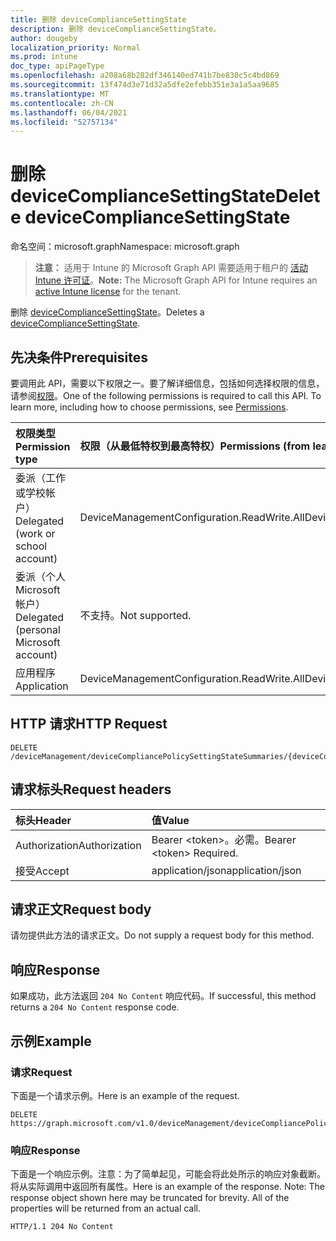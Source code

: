 ```yaml
---
title: 删除 deviceComplianceSettingState
description: 删除 deviceComplianceSettingState。
author: dougeby
localization_priority: Normal
ms.prod: intune
doc_type: apiPageType
ms.openlocfilehash: a208a68b282df346140ed741b7be830c5c4bd869
ms.sourcegitcommit: 13f474d3e71d32a5dfe2efebb351e3a1a5aa9685
ms.translationtype: MT
ms.contentlocale: zh-CN
ms.lasthandoff: 06/04/2021
ms.locfileid: "52757134"
---
```

# <a name="delete-devicecompliancesettingstate"></a><span data-ttu-id="bd963-103">删除 deviceComplianceSettingState</span><span class="sxs-lookup"><span data-stu-id="bd963-103">Delete deviceComplianceSettingState</span></span>

<span data-ttu-id="bd963-104">命名空间：microsoft.graph</span><span class="sxs-lookup"><span data-stu-id="bd963-104">Namespace: microsoft.graph</span></span>

> <span data-ttu-id="bd963-105">**注意：** 适用于 Intune 的 Microsoft Graph API 需要适用于租户的 [活动 Intune 许可证](https://go.microsoft.com/fwlink/?linkid=839381)。</span><span class="sxs-lookup"><span data-stu-id="bd963-105">**Note:** The Microsoft Graph API for Intune requires an [active Intune license](https://go.microsoft.com/fwlink/?linkid=839381) for the tenant.</span></span>

<span data-ttu-id="bd963-106">删除 [deviceComplianceSettingState](../resources/intune-deviceconfig-devicecompliancesettingstate.md)。</span><span class="sxs-lookup"><span data-stu-id="bd963-106">Deletes a [deviceComplianceSettingState](../resources/intune-deviceconfig-devicecompliancesettingstate.md).</span></span>

## <a name="prerequisites"></a><span data-ttu-id="bd963-107">先决条件</span><span class="sxs-lookup"><span data-stu-id="bd963-107">Prerequisites</span></span>
<span data-ttu-id="bd963-p101">要调用此 API，需要以下权限之一。要了解详细信息，包括如何选择权限的信息，请参阅[权限](/graph/permissions-reference)。</span><span class="sxs-lookup"><span data-stu-id="bd963-p101">One of the following permissions is required to call this API. To learn more, including how to choose permissions, see [Permissions](/graph/permissions-reference).</span></span>

|<span data-ttu-id="bd963-110">权限类型</span><span class="sxs-lookup"><span data-stu-id="bd963-110">Permission type</span></span>|<span data-ttu-id="bd963-111">权限（从最低特权到最高特权）</span><span class="sxs-lookup"><span data-stu-id="bd963-111">Permissions (from least to most privileged)</span></span>|
|:---|:---|
|<span data-ttu-id="bd963-112">委派（工作或学校帐户）</span><span class="sxs-lookup"><span data-stu-id="bd963-112">Delegated (work or school account)</span></span>|<span data-ttu-id="bd963-113">DeviceManagementConfiguration.ReadWrite.All</span><span class="sxs-lookup"><span data-stu-id="bd963-113">DeviceManagementConfiguration.ReadWrite.All</span></span>|
|<span data-ttu-id="bd963-114">委派（个人 Microsoft 帐户）</span><span class="sxs-lookup"><span data-stu-id="bd963-114">Delegated (personal Microsoft account)</span></span>|<span data-ttu-id="bd963-115">不支持。</span><span class="sxs-lookup"><span data-stu-id="bd963-115">Not supported.</span></span>|
|<span data-ttu-id="bd963-116">应用程序</span><span class="sxs-lookup"><span data-stu-id="bd963-116">Application</span></span>|<span data-ttu-id="bd963-117">DeviceManagementConfiguration.ReadWrite.All</span><span class="sxs-lookup"><span data-stu-id="bd963-117">DeviceManagementConfiguration.ReadWrite.All</span></span>|

## <a name="http-request"></a><span data-ttu-id="bd963-118">HTTP 请求</span><span class="sxs-lookup"><span data-stu-id="bd963-118">HTTP Request</span></span>
<!-- {
  "blockType": "ignored"
}
-->
``` http
DELETE /deviceManagement/deviceCompliancePolicySettingStateSummaries/{deviceCompliancePolicySettingStateSummaryId}/deviceComplianceSettingStates/{deviceComplianceSettingStateId}
```

## <a name="request-headers"></a><span data-ttu-id="bd963-119">请求标头</span><span class="sxs-lookup"><span data-stu-id="bd963-119">Request headers</span></span>
|<span data-ttu-id="bd963-120">标头</span><span class="sxs-lookup"><span data-stu-id="bd963-120">Header</span></span>|<span data-ttu-id="bd963-121">值</span><span class="sxs-lookup"><span data-stu-id="bd963-121">Value</span></span>|
|:---|:---|
|<span data-ttu-id="bd963-122">Authorization</span><span class="sxs-lookup"><span data-stu-id="bd963-122">Authorization</span></span>|<span data-ttu-id="bd963-123">Bearer &lt;token&gt;。必需。</span><span class="sxs-lookup"><span data-stu-id="bd963-123">Bearer &lt;token&gt; Required.</span></span>|
|<span data-ttu-id="bd963-124">接受</span><span class="sxs-lookup"><span data-stu-id="bd963-124">Accept</span></span>|<span data-ttu-id="bd963-125">application/json</span><span class="sxs-lookup"><span data-stu-id="bd963-125">application/json</span></span>|

## <a name="request-body"></a><span data-ttu-id="bd963-126">请求正文</span><span class="sxs-lookup"><span data-stu-id="bd963-126">Request body</span></span>
<span data-ttu-id="bd963-127">请勿提供此方法的请求正文。</span><span class="sxs-lookup"><span data-stu-id="bd963-127">Do not supply a request body for this method.</span></span>

## <a name="response"></a><span data-ttu-id="bd963-128">响应</span><span class="sxs-lookup"><span data-stu-id="bd963-128">Response</span></span>
<span data-ttu-id="bd963-129">如果成功，此方法返回 `204 No Content` 响应代码。</span><span class="sxs-lookup"><span data-stu-id="bd963-129">If successful, this method returns a `204 No Content` response code.</span></span>

## <a name="example"></a><span data-ttu-id="bd963-130">示例</span><span class="sxs-lookup"><span data-stu-id="bd963-130">Example</span></span>

### <a name="request"></a><span data-ttu-id="bd963-131">请求</span><span class="sxs-lookup"><span data-stu-id="bd963-131">Request</span></span>
<span data-ttu-id="bd963-132">下面是一个请求示例。</span><span class="sxs-lookup"><span data-stu-id="bd963-132">Here is an example of the request.</span></span>
``` http
DELETE https://graph.microsoft.com/v1.0/deviceManagement/deviceCompliancePolicySettingStateSummaries/{deviceCompliancePolicySettingStateSummaryId}/deviceComplianceSettingStates/{deviceComplianceSettingStateId}
```

### <a name="response"></a><span data-ttu-id="bd963-133">响应</span><span class="sxs-lookup"><span data-stu-id="bd963-133">Response</span></span>
<span data-ttu-id="bd963-p102">下面是一个响应示例。注意：为了简单起见，可能会将此处所示的响应对象截断。将从实际调用中返回所有属性。</span><span class="sxs-lookup"><span data-stu-id="bd963-p102">Here is an example of the response. Note: The response object shown here may be truncated for brevity. All of the properties will be returned from an actual call.</span></span>
``` http
HTTP/1.1 204 No Content
```




